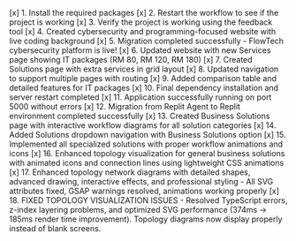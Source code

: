 [x] 1. Install the required packages
[x] 2. Restart the workflow to see if the project is working
[x] 3. Verify the project is working using the feedback tool
[x] 4. Created cybersecurity and programming-focused website with live coding background
[x] 5. Migration completed successfully - FlowTech cybersecurity platform is live!
[x] 6. Updated website with new Services page showing IT packages (RM 80, RM 120, RM 180)
[x] 7. Created Solutions page with extra services in grid layout
[x] 8. Updated navigation to support multiple pages with routing
[x] 9. Added comparison table and detailed features for IT packages
[x] 10. Final dependency installation and server restart completed
[x] 11. Application successfully running on port 5000 without errors
[x] 12. Migration from Replit Agent to Replit environment completed successfully
[x] 13. Created Business Solutions page with interactive workflow diagrams for all solution categories
[x] 14. Added Solutions dropdown navigation with Business Solutions option
[x] 15. Implemented all specialized solutions with proper workflow animations and icons
[x] 16. Enhanced topology visualization for general business solutions with animated icons and connection lines using lightweight CSS animations
[x] 17. Enhanced topology network diagrams with detailed shapes, advanced drawing, interactive effects, and professional styling - All SVG attributes fixed, GSAP warnings resolved, animations working properly
[x] 18. FIXED TOPOLOGY VISUALIZATION ISSUES - Resolved TypeScript errors, z-index layering problems, and optimized SVG performance (374ms → 185ms render time improvement). Topology diagrams now display properly instead of blank screens.